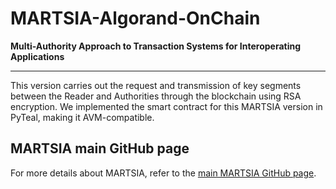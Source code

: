 # MARTSIA-Algorand-OnChain

**Multi-Authority Approach to Transaction Systems for Interoperating Applications**  
****

This version carries out the request and transmission of key segments between the Reader and Authorities through the blockchain using RSA encryption.
We implemented the smart contract for this MARTSIA version in PyTeal, making it AVM-compatible. 

## MARTSIA main GitHub page
For more details about MARTSIA, refer to the [main MARTSIA GitHub page](https://github.com/apwbs/MARTSIA).
